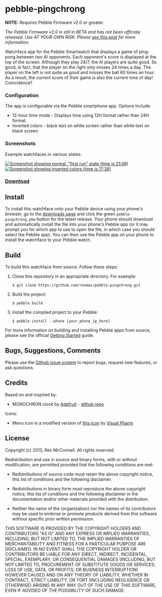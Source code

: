 # pebble-pingchrong

**NOTE:** Requires Pebble Firmware v2.0 or greater.

_The Pebble Firmware v2.0  is still in BETA and has not been officialy released. Use AT YOUR OWN RISK. Please [see this post](http://www.reddit.com/r/pebble/comments/1ttwv2/should_i_update_my_pebble_to_20/) for more information._

Watchface app for the Pebble Smartwatch that displays a game of ping-pong
between two AI opponents. Each opponent's score is displayed at the top of the
screen. Although they play 24/7, the AI players are quite good. So good, in
fact, that the player on the right only misses 24 times a day. The player on
the left is not quite as good and misses the ball 60 times an hour. As a result,
the current score of their game is also the current time of day! Coincidence?

### Configuration

The app is configurable via the Pebble smartphone app. Options include:
  * 12-hour time mode - Displays time using 12H format rather than 24H format.
  * Inverted colors - black text on white screen rather than white text on black screen

### Screenshots

Example watchfaces in various states:

[![Screenshot showing normal, "first run" state (time is 21:06)](https://s3.amazonaws.com/pebble.rexmac.com/pingchrong/screenshot1.png)](https://s3.amazonaws.com/pebble.rexmac.com/pingchrong/screenshot1.png)
[![Screenshot showing inverted colors (time is 17:38)](https://s3.amazonaws.com/pebble.rexmac.com/pingchrong/screenshot2.png)](https://s3.amazonaws.com/pebble.rexmac.com/pingchrong/screenshot2.png)

### [Download](http://github.com/rexmac/pebble-pingchrong/releases)

## Install

To install this watchface onto your Pebble device using your phone's browser, go to the [downloads page](http://github.com/rexmac/pebble-pingchrong/releases) and click the green `pebble-pingchrong.pbw` button for the latest release. Your phone should download and automatically install the file into your phone's Pebble app (or it may prompt you for which app to use to open the file, in which case you should select the Pebble app). You can then use the Pebble app on your phone to install the watchface to your Pebble watch.

## Build

To build this watchface from source. Follow these steps:

1. Clone this repository in an appropriate directory. For example:

    `$ git clone https://github.com/rexmac/pebble-pingchrong.git`

2. Build the project:

    `$ pebble build`

3. Install the compiled project to your Pebble:

    `$ pebble install --phone [your_phone_ip_here]`

For more information on building and installing Pebble apps from source, please see the official [Getting Started](https://developer.getpebble.com/2/getting-started/) guide.

## Bugs, Suggestions, Comments

Please use the [Github issue system](https://github.com/rexmac/pebble-pingchrong/issues) to report bugs, request new features, or ask questions.

## Credits

Based on and inspired by:

* MONOCHRON clock by [Adafruit](http://www.adafruit.com/products/204) - [github repo](https://github.com/adafruit/monochron)

Icons:

* Menu icon is a modified version of [this icon](https://www.iconfinder.com/icons/175735/ping_pong_icon) by [Visual Pharm](http://icons8.com/)

## License

Copyright (c) 2013, Rex McConnell. All rights reserved.

Redistribution and use in source and binary forms, with or without modification,
are permitted provided that the following conditions are met:

* Redistributions of source code must retain the above copyright notice, this
  list of conditions and the following disclaimer.

* Redistributions in binary form must reproduce the above copyright notice, this
  list of conditions and the following disclaimer in the documentation and/or
  other materials provided with the distribution.

* Neither the name of the {organization} nor the names of its
  contributors may be used to endorse or promote products derived from
  this software without specific prior written permission.

THIS SOFTWARE IS PROVIDED BY THE COPYRIGHT HOLDERS AND CONTRIBUTORS "AS IS" AND
ANY EXPRESS OR IMPLIED WARRANTIES, INCLUDING, BUT NOT LIMITED TO, THE IMPLIED
WARRANTIES OF MERCHANTABILITY AND FITNESS FOR A PARTICULAR PURPOSE ARE
DISCLAIMED. IN NO EVENT SHALL THE COPYRIGHT HOLDER OR CONTRIBUTORS BE LIABLE FOR
ANY DIRECT, INDIRECT, INCIDENTAL, SPECIAL, EXEMPLARY, OR CONSEQUENTIAL DAMAGES
(INCLUDING, BUT NOT LIMITED TO, PROCUREMENT OF SUBSTITUTE GOODS OR SERVICES;
LOSS OF USE, DATA, OR PROFITS; OR BUSINESS INTERRUPTION) HOWEVER CAUSED AND ON
ANY THEORY OF LIABILITY, WHETHER IN CONTRACT, STRICT LIABILITY, OR TORT
(INCLUDING NEGLIGENCE OR OTHERWISE) ARISING IN ANY WAY OUT OF THE USE OF THIS
SOFTWARE, EVEN IF ADVISED OF THE POSSIBILITY OF SUCH DAMAGE.

